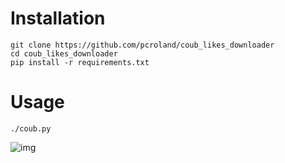 # Installation
```
git clone https://github.com/pcroland/coub_likes_downloader
cd coub_likes_downloader
pip install -r requirements.txt
```
# Usage
```
./coub.py
```
![img](https://i.kek.sh/zjLM3sJzK2h.png)
